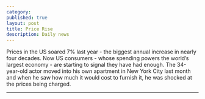 ```yaml
---
category: 
published: true
layout: post
title: Price Rise
description: Daily news
---
```


<p id="letters">Prices in the US soared 7% last year - the biggest annual increase in nearly four decades. Now US consumers - whose spending powers the world’s largest economy - are starting to signal they have had enough. The 34-year-old actor moved into his own apartment in New York City last month and when he saw how much it would cost to furnish it, he was shocked at the prices being charged.</p>


---
